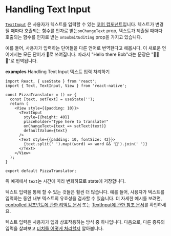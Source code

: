 # Handling Text Input

[`TextInput`](https://reactnative.dev/docs/textinput#content) 은 사용자가 텍스트를 입력할 수 있는 [코어 컴포넌트](https://reactnative.dev/docs/intro-react-native-components)입니다. 텍스트가 변경될 때마다 호출되는 함수를 인자로 받는`onChangeText` prop, 텍스트가 제출될 때마다 호출되는 함수를 인자로 받는 `onSubmitEditing` prop을 가지고 있습니다.  

예를 들어, 사용자가 입력하는 단어들을 다른 언어로 번역한다고 해봅시다. 이 새로운 언어에서는 모든 단어가 🍕로 쓰여집니다. 따라서 "Hello there Bob"라는 문장은 "🍕🍕🍕"로 번역됩니다. 

**examples**
Handling Text Input 텍스트 입력 처리하기
```
import React, { useState } from 'react';
import { Text, TextInput, View } from 'react-native';

const PizzaTranslator = () => {
  const [text, setText] = useState('');
  return (
    <View style={{padding: 10}}>
      <TextInput
        style={{height: 40}}
        placeholder="Type here to translate!"
        onChangeText={text => setText(text)}
        defaultValue={text}
      />
      <Text style={{padding: 10, fontSize: 42}}>
        {text.split(' ').map((word) => word && '🍕').join(' ')}
      </Text>
    </View>
  );
}

export default PizzaTranslator;
```
위 예제에서 `text`는 시간에 따라 변화하므로 state에 저장합니다. 

텍스트 입력을 통해 할 수 있는 것들은 훨씬 더 많습니다. 예를 들어, 사용자가 텍스트를 입력하는 동안 내부 텍스트의 유효성을 검사할 수 있습니다. 더 자세한 예시를 보려면, [controlled 컴포넌트에 관한 리액트 문서](https://reactjs.org/docs/forms.html#controlled-components) 또는 [TextInput에 관한 참조 문서](https://reactnative.dev/docs/textinput)를 확인하세요. 

텍스트 입력은 사용자가 앱과 상호작용하는 방식 중 하나입니다. 다음으로, 다른 종류의 입력을 살펴보고 [터치를 어떻게 처리할지](https://reactnative.dev/docs/handling-touches) 알아봅니다. 
